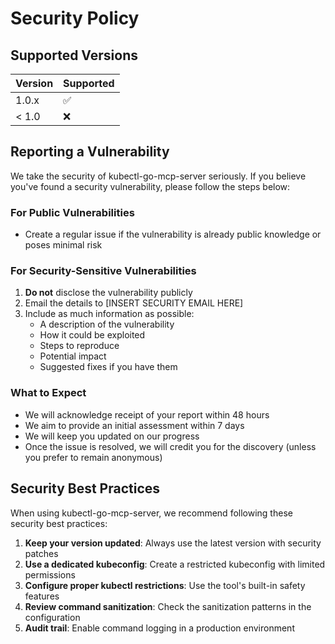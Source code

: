 # Security Policy

## Supported Versions

| Version | Supported          |
| ------- | ------------------ |
| 1.0.x   | :white_check_mark: |
| < 1.0   | :x:                |

## Reporting a Vulnerability

We take the security of kubectl-go-mcp-server seriously. If you believe you've found a security vulnerability, please follow the steps below:

### For Public Vulnerabilities

- Create a regular issue if the vulnerability is already public knowledge or poses minimal risk

### For Security-Sensitive Vulnerabilities

1. **Do not** disclose the vulnerability publicly
2. Email the details to [INSERT SECURITY EMAIL HERE]
3. Include as much information as possible:
   - A description of the vulnerability
   - How it could be exploited
   - Steps to reproduce
   - Potential impact
   - Suggested fixes if you have them

### What to Expect

- We will acknowledge receipt of your report within 48 hours
- We aim to provide an initial assessment within 7 days
- We will keep you updated on our progress
- Once the issue is resolved, we will credit you for the discovery (unless you prefer to remain anonymous)

## Security Best Practices

When using kubectl-go-mcp-server, we recommend following these security best practices:

1. **Keep your version updated**: Always use the latest version with security patches
2. **Use a dedicated kubeconfig**: Create a restricted kubeconfig with limited permissions
3. **Configure proper kubectl restrictions**: Use the tool's built-in safety features
4. **Review command sanitization**: Check the sanitization patterns in the configuration
5. **Audit trail**: Enable command logging in a production environment
